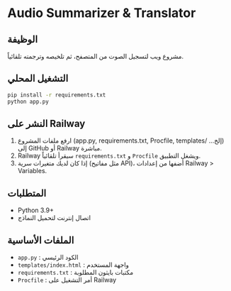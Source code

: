 # Audio Summarizer & Translator

## الوظيفة
مشروع ويب لتسجيل الصوت من المتصفح، ثم تلخيصه وترجمته تلقائياً.

## التشغيل المحلي
```bash
pip install -r requirements.txt
python app.py
```

## النشر على Railway
1. ارفع ملفات المشروع (app.py, requirements.txt, Procfile, templates/ ...إلخ) إلى GitHub أو Railway مباشرة.
2. Railway سيقرأ تلقائياً `requirements.txt` و `Procfile` ويشغل التطبيق.
3. إذا كان لديك متغيرات سرية (مثل مفاتيح API)، أضفها من إعدادات Railway > Variables.

## المتطلبات
- Python 3.9+
- اتصال إنترنت لتحميل النماذج

## الملفات الأساسية
- `app.py` : الكود الرئيسي
- `templates/index.html` : واجهة المستخدم
- `requirements.txt` : مكتبات بايثون المطلوبة
- `Procfile` : أمر التشغيل على Railway 